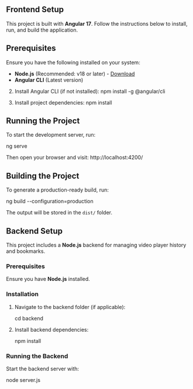 ## **Frontend Setup**

This project is built with **Angular 17**. Follow the instructions below to install, run, and build the application.

## **Prerequisites**
Ensure you have the following installed on your system:

- **Node.js** (Recommended: v18 or later) - [Download](https://nodejs.org/)
- **Angular CLI** (Latest version)

2. Install Angular CLI (if not installed):
   npm install -g @angular/cli


3. Install project dependencies:
   npm install

## **Running the Project**
To start the development server, run:

ng serve

Then open your browser and visit:
http://localhost:4200/


## **Building the Project**
To generate a production-ready build, run:

ng build --configuration=production

The output will be stored in the `dist/` folder.

## **Backend Setup**
This project includes a **Node.js** backend for managing video player history and bookmarks.

### **Prerequisites**
Ensure you have **Node.js** installed.

### **Installation**
1. Navigate to the backend folder (if applicable):
   
   cd backend
   
2. Install backend dependencies:
   
   npm install
   

### **Running the Backend**
Start the backend server with:

node server.js
